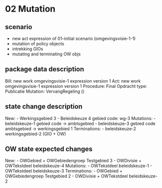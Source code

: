 # 02 Mutation

## scenario
- new act expression of 01-initial scenario (omgevingsvisie-1-1)
- mutation of policy objects
- intrekking GIOs
- mutating and terminating OW objs


## package data description
Bill: new work omgevingsvisie-1 expression version 1
Act: new work omgevingsvisie-1 expression version 1
Procedure: Final
Opdracht type: Publicatie
Mutation: VervangRegeling ()

## state change description
New:
    - Werkingsgebied 3
    - Beleidskeuze 4
        gebied code: wg-3
Mutations:
    - beleidskeuze-1
        gebied code -> ambtsgebied
    - beleidskeuze-3
        gebied code ambtsgebied -> werkingsgebied 1
Terminations:
    - beleidskeuze-2
        werkingsgebied-2 (GIO + OW)

## OW state expected changes
New:
    - OWGebied + OWGebiedengroep Testgebied 3
    - OWDivisie + OWTekstdeel beleidskeuze-4
Mutations:
    - OWTekstdeel beleidskeuze-1
    - OWTekstdeel beleidskeuze-3
Terminations:
    - OWGebied + OWGebiedengroep Testgebied 2
    - OWDivisie + OWTekstdeel beleidskeuze-2
